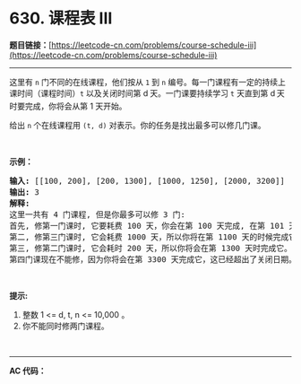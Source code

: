 # 630. 课程表 III

**题目链接：**[https://leetcode-cn.com/problems/course-schedule-iii](https://leetcode-cn.com/problems/course-schedule-iii)

---

<div class="content__1Y2H">
 <div class="notranslate">
  <p>这里有 <code>n</code> 门不同的在线课程，他们按从 <code>1</code> 到 <code>n</code>&nbsp;编号。每一门课程有一定的持续上课时间（课程时间）<code>t</code> 以及关闭时间第 d<sub>&nbsp;</sub>天。一门课要持续学习 <code>t</code> 天直到第 d<span style="font-size:10.5px"> </span>天时要完成，你将会从第 1 天开始。</p> 
  <p>给出 <code>n</code> 个在线课程用 <code>(t, d)</code> 对表示。你的任务是找出最多可以修几门课。</p> 
  <p>&nbsp;</p> 
  <p><strong>示例：</strong></p> 
  <pre class="language-text"><strong>输入:</strong> [[100, 200], [200, 1300], [1000, 1250], [2000, 3200]]
<strong>输出:</strong> 3
<strong>解释:</strong> 
这里一共有 4 门课程, 但是你最多可以修 3 门:
首先, 修第一门课时, 它要耗费 100 天，你会在第 100 天完成, 在第 101 天准备下门课。
第二, 修第三门课时, 它会耗费 1000 天，所以你将在第 1100 天的时候完成它, 以及在第 1101 天开始准备下门课程。
第三, 修第二门课时, 它会耗时 200 天，所以你将会在第 1300 天时完成它。
第四门课现在不能修，因为你将会在第 3300 天完成它，这已经超出了关闭日期。</pre> 
  <p>&nbsp;</p> 
  <p><strong>提示:</strong></p> 
  <ol> 
   <li>整数 1 &lt;= d, t, n &lt;= 10,000 。</li> 
   <li>你不能同时修两门课程。</li> 
  </ol> 
  <p>&nbsp;</p> 
 </div>
</div>

---

**AC 代码：**

```java

```